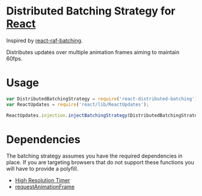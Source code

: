 # Distributed Batching Strategy for [React](https://github.com/facebook/react)

Inspired by [react-raf-batching](https://github.com/petehunt/react-raf-batching).

Distributes updates over multiple animation frames aiming to maintain 60fps.

# Usage

```Javascript
var DistributedBatchingStrategy = require('react-distributed-batching');
var ReactUpdates = require('react/lib/ReactUpdates');

ReactUpdates.injection.injectBatchingStrategy(DistributedBatchingStrategy);
```

# Dependencies

The batching strategy assumes you have the required dependencies in place. If you are targeting browsers that do not support these functions you will have to provide a polyfill.

- [High Resolution Timer](https://dvcs.w3.org/hg/webperf/raw-file/tip/specs/HighResolutionTime/Overview.html)
- [requestAnimationFrame](https://dvcs.w3.org/hg/webperf/raw-file/tip/specs/RequestAnimationFrame/Overview.html)
